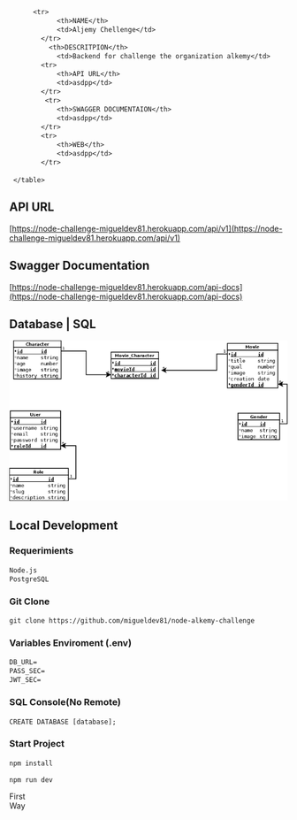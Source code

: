   <table>
     <caption>First Way</caption>

          <tr>
                <th>NAME</th>
                <td>Aljemy Chellenge</td>
            </tr>
              <th>DESCRITPION</th>
                <td>Backend for challenge the organization alkemy</td>
            <tr>
                <th>API URL</th>
                <td>asdpp</td>
            </tr>
             <tr>
                <th>SWAGGER DOCUMENTAION</th>
                <td>asdpp</td>
            </tr>
            <tr>
                <th>WEB</th>
                <td>asdpp</td>
            </tr>
            
     </table>

## API URL
[https://node-challenge-migueldev81.herokuapp.com/api/v1](https://node-challenge-migueldev81.herokuapp.com/api/v1)
## Swagger Documentation
[https://node-challenge-migueldev81.herokuapp.com/api-docs](https://node-challenge-migueldev81.herokuapp.com/api-docs)
## Database | SQL
![database](./resources/database.png)
## Local Development
### Requerimients
```
Node.js
PostgreSQL
```
### Git Clone
```
git clone https://github.com/migueldev81/node-alkemy-challenge
```
### Variables Enviroment (.env)
````
DB_URL=
PASS_SEC=
JWT_SEC=
````
### SQL Console(No Remote)
````
CREATE DATABASE [database];
````
### Start Project
```
npm install
```
```
npm run dev
```

